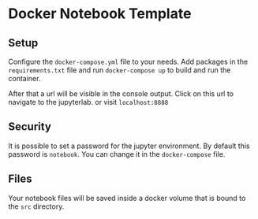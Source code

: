 # Docker Notebook Template

## Setup
Configure the ``docker-compose.yml`` file to your needs. Add packages in the ``requirements.txt`` file and run ``docker-compose up`` to build and run the container.

After that a url will be visible in the console output. Click on this url to navigate to the jupyterlab. or visit ``localhost:8888``

## Security
It is possible to set a password for the jupyter environment. By default this password is ``notebook``. You can change it in the ``docker-compose`` file.

## Files
Your notebook files will be saved inside a docker volume that is bound to the ``src`` directory.

